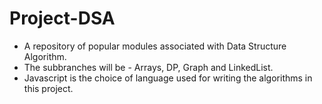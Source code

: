 # Project-DSA
- A repository of popular modules associated with Data Structure Algorithm. 
- The subbranches will be - Arrays, DP, Graph and LinkedList.
- Javascript is the choice of language used for writing the algorithms in this project.